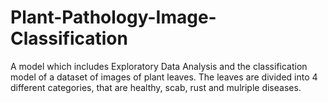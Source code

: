 # Plant-Pathology-Image-Classification
A model which includes Exploratory Data Analysis and the classification model of a dataset of images of plant leaves. The leaves are divided into 4 different categories, that are healthy, scab, rust and mulriple diseases. 
